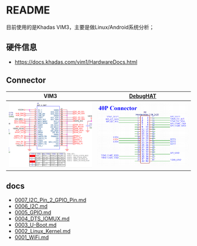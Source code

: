 # README

目前使用的是Khadas VIM3，主要是做Linux/Android系统分析；

## 硬件信息

* https://docs.khadas.com/vim1/HardwareDocs.html

## Connector

VIM3 | [DebugHAT](https://github.com/ZengjfOS/DebugHAT)
:--:|:--:
<img src="docs/images/VIM3_Connector.png"/>|<img src="docs/images/DebugHAT_Connector.png"/>

## docs

* [0007_I2C_Pin_2_GPIO_Pin.md](docs/0007_I2C_Pin_2_GPIO_Pin.md)
* [0006_I2C.md](docs/0006_I2C.md)
* [0005_GPIO.md](docs/0005_GPIO.md)
* [0004_DTS_IOMUX.md](docs/0004_DTS_IOMUX.md)
* [0003_U-Boot.md](docs/0003_U-Boot.md)
* [0002_Linux_Kernel.md](docs/0002_Linux_Kernel.md)
* [0001_WiFi.md](docs/0001_WiFi.md)